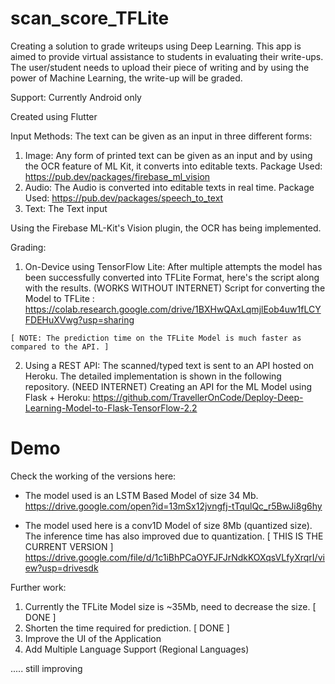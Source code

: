 # scan_score_TFLite

Creating a solution to grade writeups using Deep Learning. This app is aimed to provide virtual assistance to students in evaluating their write-ups. The user/student needs to upload their piece of writing and by using the power of Machine Learning, the write-up will be graded.

Support: Currently Android only

Created using Flutter

Input Methods:
The text can be given as an input in three different forms:
  1. Image: Any form of printed text can be given as an input and by using the OCR feature of ML Kit, it converts into editable texts.
        Package Used: https://pub.dev/packages/firebase_ml_vision
  2. Audio: The Audio is converted into editable texts in real time.
        Package Used: https://pub.dev/packages/speech_to_text
  3. Text: The Text input

Using the Firebase ML-Kit's Vision plugin, the OCR has being implemented.

Grading:

  1. On-Device using TensorFlow Lite: After multiple attempts the model has been successfully converted into TFLite Format, here's the script along with the results. (WORKS WITHOUT INTERNET)
  Script for converting the Model to TFLite :
    https://colab.research.google.com/drive/1BXHwQAxLqmjlEob4uw1fLCYFDEHuXVwg?usp=sharing
    
    [ NOTE: The prediction time on the TFLite Model is much faster as compared to the API. ]

  2. Using a REST API: The scanned/typed text is sent to an API hosted on Heroku. The detailed implementation is shown in the following repository. (NEED INTERNET)
  Creating an API for the ML Model using Flask + Heroku:
    https://github.com/TravellerOnCode/Deploy-Deep-Learning-Model-to-Flask-TensorFlow-2.2


# Demo 
Check the working of the versions here:
- The model used is an LSTM Based Model of size 34 Mb.
https://drive.google.com/open?id=13mSx12jvngfj-tTqulQc_r5BwJi8g6hy

- The model used here is a conv1D Model of size 8Mb (quantized size). The inference time has also improved due to quantization. [ THIS IS THE CURRENT VERSION ]
https://drive.google.com/file/d/1c1iBhPCaOYFJFJrNdkKOXqsVLfyXrqrI/view?usp=drivesdk 


Further work:
  1. Currently the TFLite Model size is ~35Mb, need to decrease the size. [ DONE ]
  2. Shorten the time required for prediction. [ DONE ]
  3. Improve the UI of the Application 
  4. Add Multiple Language Support (Regional Languages)

..... still improving


